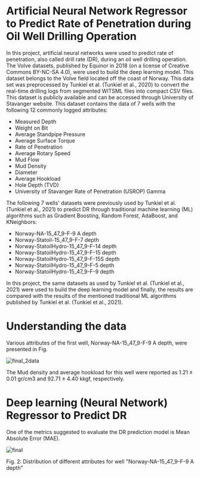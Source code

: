 # Artificial Neural Network Regressor to Predict Rate of Penetration during Oil Well Drilling Operation

In this project, artificial neural networks were used to predict rate of penetration, also called drill rate (DR), during an oil well drilling operation. The Volve datasets, published by Equinor in 2018 (on a license of Creative Commons BY-NC-SA 4.0), were used to build the deep learning model. This dataset belongs to the Volve field located off
the coast of Norway. This data set was preprocessed by Tunkiel et al. (Tunkiel et al., 2020) to convert the real-time drilling logs from segmented WITSML files into compact CSV files. This dataset is publicly available and can be accessed through University of Stavanger website. This dataset contains the data of 7 wells with the following 12 commonly logged attributes:

* Measured Depth 
* Weight on Bit
* Average Standpipe Pressure
* Average Surface Torque
* Rate of Penetration
* Average Rotary Speed
* Mud Flow
* Mud Density
* Diameter
* Average Hookload
* Hole Depth (TVD) 
* University of Stavanger Rate of Penetration (USROP) Gamma 

The following 7 wells' datasets were previously used by Tunkiel et al. (Tunkiel et al., 2021) to predict DR through traditional machine learning (ML) algorithms such as Gradient Boosting, Random Forest, AdaBoost, and KNeighbors:
 
* Norway-NA-15_$47$_9-F-9 A depth
* Norway-Statoil-15_$47$_9-F-7 depth
* Norway-StatoilHydro-15_$47$_9-F-14 depth
* Norway-StatoilHydro-15_$47$_9-F-15 depth
* Norway-StatoilHydro-15_$47$_9-F-15S depth
* Norway-StatoilHydro-15_$47$_9-F-5 depth
* Norway-StatoilHydro-15_$47$_9-F-9 depth

In this project, the same datasets as used by Tunkiel et al. (Tunkiel et al., 2021) were used to build the deep learning model and finally, the results are compared with the results of the mentioned traditional ML algorithms published by Tunkiel et al. (Tunkiel et al., 2021).

# Understanding the data

Various attributes of the first well, Norway-NA-15_$47$_9-F-9 A depth, were presented in Fig. 

![final_2data](https://user-images.githubusercontent.com/54812742/139796959-bdff912e-c9ab-484c-98b1-7a12eba2b201.PNG)

The Mud density and average hookload for this well were reported as 1.21 ± 0.01 gr/cm3 and 92.71 ± 4.40 kkgf, respectively. 

# Deep learning (Neural Network) Regressor to Predict DR

One of the metrics suggested to evaluate the DR prediction model is Mean Absolute Error (MAE). 

![final](https://user-images.githubusercontent.com/54812742/139790980-e58aee5b-5ae5-4df5-b88f-f8efeda0a4ca.PNG)

Fig. 2: Distribution of different attributes for well "Norway-NA-15_$47$_9-F-9 A depth"
